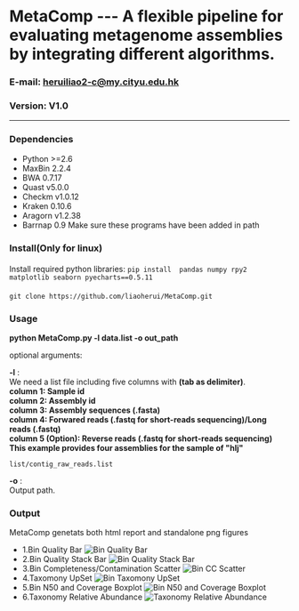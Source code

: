 MetaComp --- A flexible pipeline for evaluating metagenome assemblies by integrating different algorithms.
==============

### E-mail: heruiliao2-c@my.cityu.edu.hk
### Version: V1.0

--------------
### Dependencies
* Python >=2.6
* MaxBin 2.2.4
* BWA 0.7.17
* Quast v5.0.0
* Checkm v1.0.12
* Kraken 0.10.6
* Aragorn v1.2.38
* Barrnap 0.9
Make sure these programs have been added in path

### Install(Only for linux)

####
Install required python libraries:  `pip install  pandas numpy rpy2 matplotlib seaborn pyecharts==0.5.11`

####
`git clone https://github.com/liaoherui/MetaComp.git`<BR/>
 

### Usage

**python MetaComp.py -l data.list  -o out_path** <BR/>
  
optional arguments:  

**-l** : <BR/>
We need a list file including five columns with **(tab as delimiter)**.<BR/>
**column 1: Sample id**<BR/>
**column 2: Assembly id**<BR/>
**column 3: Assembly sequences (.fasta)**<BR/>
**column 4: Forwared reads (.fastq for short-reads sequencing)/Long reads (.fastq)**<BR/>
**column 5 (Option): Reverse reads (.fastq for short-reads sequencing)**<BR/>
**This example provides four assemblies for the sample of "hlj"** <BR/>
 ```
 list/contig_raw_reads.list
 ```
**-o** : <BR/>
Output path.
 
### Output
MetaComp genetats both html report and standalone png figures <BR/>
* 1.Bin Quality Bar
![Bin Quality Bar](https://github.com/liaoherui/MetaComp/blob/master/Figure/1.1_bar.png)
* 2.Bin Quality Stack Bar
![Bin Quality Stack Bar](https://github.com/liaoherui/MetaComp/blob/master/Figure/1.2_stack_bar.png)
* 3.Bin Completeness/Contamination Scatter
![Bin CC Scatter](https://github.com/liaoherui/MetaComp/blob/master/Figure/3.scatter.png)
* 4.Taxomony UpSet
![Bin Taxomony UpSet](https://github.com/liaoherui/MetaComp/blob/master/Figure/4_upset_species.png)
* 5.Bin N50 and Coverage Boxplot
![Bin N50 and Coverage Boxplot](https://github.com/liaoherui/MetaComp/blob/master/Figure/5_boxplot_cov_n50_overall.png)
* 6.Taxonomy Relative Abundance
![Taxonomy Relative Abundance](https://github.com/liaoherui/MetaComp/blob/master/Figure/6_2_stack_bar_species.png)


